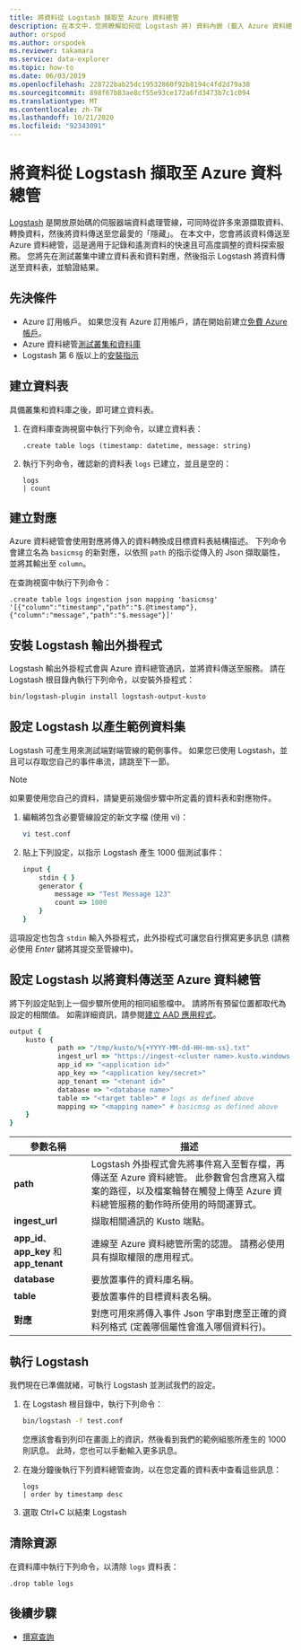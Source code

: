 ```yaml
---
title: 將資料從 Logstash 擷取至 Azure 資料總管
description: 在本文中，您將瞭解如何從 Logstash 將) 資料內嵌 (載入 Azure 資料總管
author: orspod
ms.author: orspodek
ms.reviewer: takamara
ms.service: data-explorer
ms.topic: how-to
ms.date: 06/03/2019
ms.openlocfilehash: 228722bab25dc19532860f92b8194c4fd2d79a38
ms.sourcegitcommit: 898f67b83ae8cf55e93ce172a6fd3473b7c1c094
ms.translationtype: MT
ms.contentlocale: zh-TW
ms.lasthandoff: 10/21/2020
ms.locfileid: "92343091"
---
```

# <a name="ingest-data-from-logstash-to-azure-data-explorer"></a>將資料從 Logstash 擷取至 Azure 資料總管

[Logstash](https://www.elastic.co/products/logstash) 是開放原始碼的伺服器端資料處理管線，可同時從許多來源擷取資料、轉換資料，然後將資料傳送至您最愛的「隱藏」。 在本文中，您會將該資料傳送至 Azure 資料總管，這是適用于記錄和遙測資料的快速且可高度調整的資料探索服務。 您將先在測試叢集中建立資料表和資料對應，然後指示 Logstash 將資料傳送至資料表，並驗證結果。

## <a name="prerequisites"></a>先決條件

* Azure 訂用帳戶。 如果您沒有 Azure 訂用帳戶，請在開始前建立[免費 Azure 帳戶](https://azure.microsoft.com/free/)。
* Azure 資料總管[測試叢集和資料庫](create-cluster-database-portal.md)
* Logstash 第 6 版以上的[安裝指示](https://www.elastic.co/guide/en/logstash/current/installing-logstash.html)

## <a name="create-a-table"></a>建立資料表

具備叢集和資料庫之後，即可建立資料表。

1. 在資料庫查詢視窗中執行下列命令，以建立資料表：

    ```Kusto
    .create table logs (timestamp: datetime, message: string)
    ```

1. 執行下列命令，確認新的資料表 `logs` 已建立，並且是空的：
    ```Kusto
    logs
    | count
    ```

## <a name="create-a-mapping"></a>建立對應

Azure 資料總管會使用對應將傳入的資料轉換成目標資料表結構描述。 下列命令會建立名為 `basicmsg` 的新對應，以依照 `path` 的指示從傳入的 Json 擷取屬性，並將其輸出至 `column`。

在查詢視窗中執行下列命令：

```Kusto
.create table logs ingestion json mapping 'basicmsg' '[{"column":"timestamp","path":"$.@timestamp"},{"column":"message","path":"$.message"}]'
```

## <a name="install-the-logstash-output-plugin"></a>安裝 Logstash 輸出外掛程式

Logstash 輸出外掛程式會與 Azure 資料總管通訊，並將資料傳送至服務。
請在 Logstash 根目錄內執行下列命令，以安裝外掛程式：

```sh
bin/logstash-plugin install logstash-output-kusto
```

## <a name="configure-logstash-to-generate-a-sample-dataset"></a>設定 Logstash 以產生範例資料集

Logstash 可產生用來測試端對端管線的範例事件。
如果您已使用 Logstash，並且可以存取您自己的事件串流，請跳至下一節。 

> [!NOTE]
> 如果要使用您自己的資料，請變更前幾個步驟中所定義的資料表和對應物件。

1. 編輯將包含必要管線設定的新文字檔 (使用 vi)：

    ```sh
    vi test.conf
    ```

1. 貼上下列設定，以指示 Logstash 產生 1000 個測試事件：

    ```ruby
    input {
        stdin { }
        generator {
            message => "Test Message 123"
            count => 1000
        }
    }
    ```

這項設定也包含 `stdin` 輸入外掛程式，此外掛程式可讓您自行撰寫更多訊息 (請務必使用 *Enter* 鍵將其提交至管線中)。

## <a name="configure-logstash-to-send-data-to-azure-data-explorer"></a>設定 Logstash 以將資料傳送至 Azure 資料總管

將下列設定貼到上一個步驟所使用的相同組態檔中。 請將所有預留位置都取代為設定的相關值。 如需詳細資訊，請參閱[建立 AAD 應用程式](./provision-azure-ad-app.md)。 

```ruby
output {
    kusto {
            path => "/tmp/kusto/%{+YYYY-MM-dd-HH-mm-ss}.txt"
            ingest_url => "https://ingest-<cluster name>.kusto.windows.net/"
            app_id => "<application id>"
            app_key => "<application key/secret>"
            app_tenant => "<tenant id>"
            database => "<database name>"
            table => "<target table>" # logs as defined above
            mapping => "<mapping name>" # basicmsg as defined above
    }
}
```

| 參數名稱 | 描述 |
| --- | --- |
| **path** | Logstash 外掛程式會先將事件寫入至暫存檔，再傳送至 Azure 資料總管。 此參數會包含應寫入檔案的路徑，以及檔案輪替在觸發上傳至 Azure 資料總管服務的動作時所使用的時間運算式。|
| **ingest_url** | 擷取相關通訊的 Kusto 端點。|
| **app_id**、**app_key** 和 **app_tenant**| 連線至 Azure 資料總管所需的認證。 請務必使用具有擷取權限的應用程式。 |
| **database**| 要放置事件的資料庫名稱。 |
| **table** | 要放置事件的目標資料表名稱。 |
| **對應** | 對應可用來將傳入事件 Json 字串對應至正確的資料列格式 (定義哪個屬性會進入哪個資料行)。 |

## <a name="run-logstash"></a>執行 Logstash

我們現在已準備就緒，可執行 Logstash 並測試我們的設定。

1. 在 Logstash 根目錄中，執行下列命令：

    ```sh
    bin/logstash -f test.conf
    ```

    您應該會看到列印在畫面上的資訊，然後看到我們的範例組態所產生的 1000 則訊息。 此時，您也可以手動輸入更多訊息。

1. 在幾分鐘後執行下列資料總管查詢，以在您定義的資料表中查看這些訊息：

    ```Kusto
    logs
    | order by timestamp desc
    ```

1. 選取 Ctrl+C 以結束 Logstash

## <a name="clean-up-resources"></a>清除資源

在資料庫中執行下列命令，以清除 `logs` 資料表：

```Kusto
.drop table logs
```

## <a name="next-steps"></a>後續步驟

* [撰寫查詢](write-queries.md)